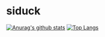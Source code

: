 # siduck

[![Anurag's github stats](https://github-readme-stats.vercel.app/api?username=siduck76&theme=react)](https://github.com/anuraghazra/github-readme-stats)
[![Top Langs](https://github-readme-stats.vercel.app/api/top-langs/?username=siduck76&theme=react)](https://github.com/anuraghazra/github-readme-stats)
